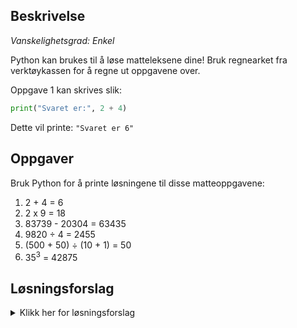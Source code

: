 ## Beskrivelse

_Vanskelighetsgrad: Enkel_

Python kan brukes til å løse matteleksene dine!
Bruk regnearket fra verktøykassen for å regne ut oppgavene over.

Oppgave 1 kan skrives slik:

```python
print("Svaret er:", 2 + 4)
```

Dette vil printe:
`"Svaret er 6"`

## Oppgaver

Bruk Python for å printe løsningene til disse matteoppgavene:

1. 2 + 4 = 6
2. 2 x 9 = 18
3. 83739 - 20304 = 63435
4. 9820 ÷ 4 = 2455
5. (500 + 50) ÷ (10 + 1) = 50
6. 35<sup>3</sup> = 42875

## Løsningsforslag

<details>
  <summary>Klikk her for løsningsforslag</summary>

```python
print("Svaret er:", 2 + 4)
print("Svaret er:", 2 * 9)
print("Svaret er:", 83739 - 20304)
print("Svaret er:", 9820 / 4)
print("Svaret er:", (500 + 50) / (10 + 1))
print("Svaret er:", 35 ** 3)
```

</details>
